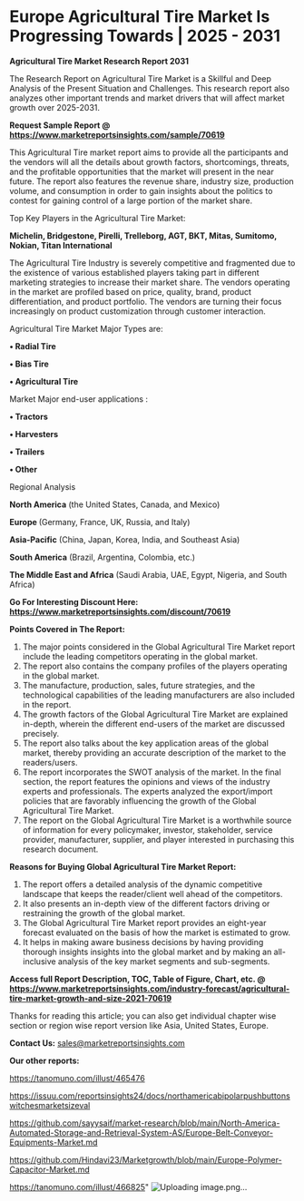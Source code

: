# Europe Agricultural Tire Market Is Progressing Towards | 2025 - 2031

<strong>Agricultural Tire Market Research Report 2031</strong>

The Research Report on Agricultural Tire Market is a Skillful and Deep Analysis of the Present Situation and Challenges. This research report also analyzes other important trends and market drivers that will affect market growth over 2025-2031.

<strong>Request Sample Report @ <a href=https://www.marketreportsinsights.com/sample/70619>https://www.marketreportsinsights.com/sample/70619</a></strong>

This Agricultural Tire market report aims to provide all the participants and the vendors will all the details about growth factors, shortcomings, threats, and the profitable opportunities that the market will present in the near future. The report also features the revenue share, industry size, production volume, and consumption in order to gain insights about the politics to contest for gaining control of a large portion of the market share.

Top Key Players in the Agricultural Tire Market:

<strong>Michelin, Bridgestone, Pirelli, Trelleborg, AGT, BKT, Mitas, Sumitomo, Nokian, Titan International</strong>

The Agricultural Tire Industry is severely competitive and fragmented due to the existence of various established players taking part in different marketing strategies to increase their market share. The vendors operating in the market are profiled based on price, quality, brand, product differentiation, and product portfolio. The vendors are turning their focus increasingly on product customization through customer interaction.

Agricultural Tire Market Major Types are:

<strong>• Radial Tire

• Bias Tire

• Agricultural Tire</strong>

Market Major end-user applications :

<strong>• Tractors

• Harvesters

• Trailers

• Other</strong>

Regional Analysis

</u><strong><b>North America</b></strong> (the United States, Canada, and Mexico)

<strong><b>Europe </b></strong>(Germany, France, UK, Russia, and Italy)

<strong><b>Asia-Pacific</b></strong> (China, Japan, Korea, India, and Southeast Asia)

<strong><b>South America</b></strong> (Brazil, Argentina, Colombia, etc.)

<strong><b>The Middle East and Africa</b></strong> (Saudi Arabia, UAE, Egypt, Nigeria, and South Africa)

<strong>Go For Interesting Discount Here: <a href=https://www.marketreportsinsights.com/discount/70619>https://www.marketreportsinsights.com/discount/70619</a></strong>

<strong>Points Covered in The Report:</strong>
<ol>
  <li>The major points considered in the Global Agricultural Tire Market report include the leading competitors operating in the global market.</li>
  <li>The report also contains the company profiles of the players operating in the global market.</li>
  <li>The manufacture, production, sales, future strategies, and the technological capabilities of the leading manufacturers are also included in the report.</li>
  <li>The growth factors of the Global Agricultural Tire Market are explained in-depth, wherein the different end-users of the market are discussed precisely.</li>
  <li>The report also talks about the key application areas of the global market, thereby providing an accurate description of the market to the readers/users.</li>
  <li>The report incorporates the SWOT analysis of the market. In the final section, the report features the opinions and views of the industry experts and professionals. The experts analyzed the export/import policies that are favorably influencing the growth of the Global Agricultural Tire Market.</li>
  <li>The report on the Global Agricultural Tire Market is a worthwhile source of information for every policymaker, investor, stakeholder, service provider, manufacturer, supplier, and player interested in purchasing this research document.</li>
</ol>
<strong>Reasons for Buying Global Agricultural Tire Market Report:</strong>

<ol>
  <li>The report offers a detailed analysis of the dynamic competitive landscape that keeps the reader/client well ahead of the competitors.</li>
  <li>It also presents an in-depth view of the different factors driving or restraining the growth of the global market.</li>
  <li>The Global Agricultural Tire Market report provides an eight-year forecast evaluated on the basis of how the market is estimated to grow.</li>
  <li>It helps in making aware business decisions by having providing thorough insights insights into the global market and by making an all-inclusive analysis of the key market segments and sub-segments.</li>
</ol>
<strong>Access full Report Description, TOC, Table of Figure, Chart, etc. @ <a href=https://www.marketreportsinsights.com/industry-forecast/agricultural-tire-market-growth-and-size-2021-70619>https://www.marketreportsinsights.com/industry-forecast/agricultural-tire-market-growth-and-size-2021-70619</a></strong>


Thanks for reading this article; you can also get individual chapter wise section or region wise report version like Asia, United States, Europe.

<strong>Contact Us:</strong>
sales@marketreportsinsights.com

<strong>Our other reports:</strong>

<a href=https://tanomuno.com/illust/465476>https://tanomuno.com/illust/465476</a>

<a href=https://issuu.com/reportsinsights24/docs/northamericabipolarpushbuttonswitchesmarketsizeval>https://issuu.com/reportsinsights24/docs/northamericabipolarpushbuttonswitchesmarketsizeval</a>

<a href=https://github.com/sayysaif/market-research/blob/main/North-America-Automated-Storage-and-Retrieval-System-AS/Europe-Belt-Conveyor-Equipments-Market.md>https://github.com/sayysaif/market-research/blob/main/North-America-Automated-Storage-and-Retrieval-System-AS/Europe-Belt-Conveyor-Equipments-Market.md</a>

<a href=https://github.com/Hindavi23/Marketgrowth/blob/main/Europe-Polymer-Capacitor-Market.md>https://github.com/Hindavi23/Marketgrowth/blob/main/Europe-Polymer-Capacitor-Market.md</a>

<a href=https://tanomuno.com/illust/466825>https://tanomuno.com/illust/466825</a>"
![Uploading image.png…]()
